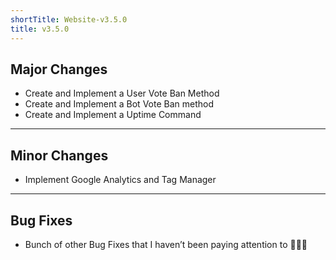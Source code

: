 ```yaml
---
shortTitle: Website-v3.5.0
title: v3.5.0
---
```


## Major Changes
* Create and Implement a User Vote Ban Method
* Create and Implement a Bot Vote Ban method
* Create and Implement a Uptime Command

---

## Minor Changes
* Implement Google Analytics and Tag Manager

---

## Bug Fixes
* Bunch of other Bug Fixes that I haven’t been paying attention to 🤷🏻‍♂️
